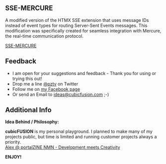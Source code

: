 ## SSE-MERCURE
A modified version of the HTMX SSE extension that uses message IDs instead of event types for routing Server-Sent Events messages. This modification was specifically created for seamless integration with Mercure, the real-time communication protocol.

[SSE-MERCURE](https://github.com/portalzine/cubicfusion-htmx-extensions/tree/main/sse-mercure)

## Feedback
* I am open for your suggestions and feedback - Thank you for using or trying this out!
* Drop me a line [@pztv][2] on Twitter
* Follow me on [my Facebook page][3]
* Or send an Email to [ideas@cubicfusion.com][4] ;-)

## Additional Info
**Idea Behind / Philosophy:**  

**cubicFUSION** is my personal playground. I planned to make many of my projects public, but time is limited and running customer projects always a priority.  
[Alex @ portalZINE NMN - Development meets Creativity][1]

**ENJOY!**


[1]:	https://portalzine.de/
[2]:	http://twitter.com/pztv
[3]:	http://www.facebook.com/portalzine
[4]:	mailto:ideas@cubicfusion.com

